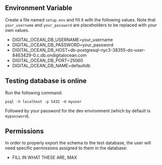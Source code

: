 


## Environment Variable

Create a file named `setup.env` and fill it with the following values. 
Note that `your_username` and `your_password` are placeholders to be replaced with your own values.

* DIGITAL_OCEAN_DB_USERNAME=your_username
* DIGITAL_OCEAN_DB_PASSWORD=your_password
* DIGITAL_OCEAN_DB_HOST=db-postgresql-nyc3-38355-do-user-8463429-0.c.db.ondigitalocean.com
* DIGITAL_OCEAN_DB_PORT=25060
* DIGITAL_OCEAN_DB_NAME=defaultdb

## Testing database is online

Run the following command:
```shell
psql -h localhost -p 5432 -U myuser
```

Followed by your password for the dev environment (which by default is `mypassword`).

## Permissions

In order to properly export the schema to the test database, the user will need specific permissions assigned to them in the database:
* FILL IN WHAT THESE ARE, MAX